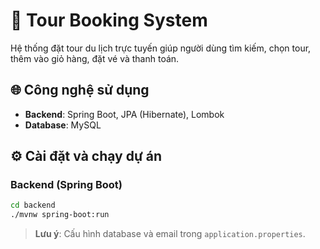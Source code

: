 # 🧭 Tour Booking System

Hệ thống đặt tour du lịch trực tuyến giúp người dùng tìm kiếm, chọn tour, thêm vào giỏ hàng, đặt vé và thanh toán.

## 🌐 Công nghệ sử dụng
- **Backend**: Spring Boot, JPA (Hibernate), Lombok
- **Database**: MySQL


## ⚙️ Cài đặt và chạy dự án

### Backend (Spring Boot)
```bash
cd backend
./mvnw spring-boot:run
```

> **Lưu ý**: Cấu hình database và email trong `application.properties`.



